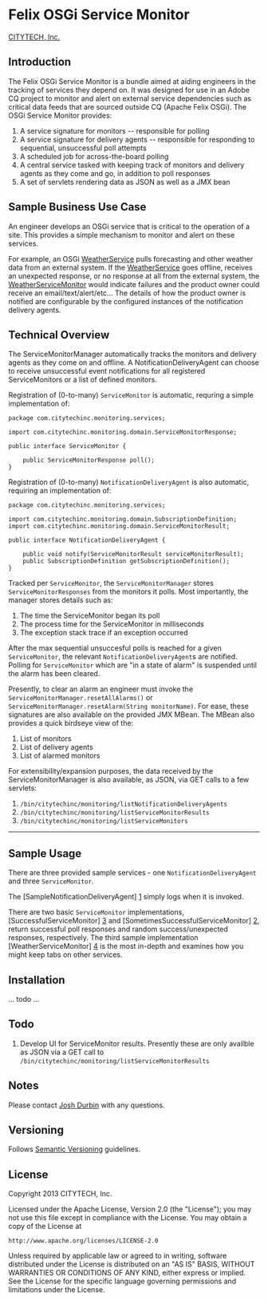 # Felix OSGi Service Monitor

[CITYTECH, Inc.](http://www.citytechinc.com)

## Introduction

The Felix OSGi Service Monitor is a bundle aimed at aiding engineers in the tracking of services they depend on. It was designed for use in an Adobe CQ project to monitor and alert on external service dependencies such as critical data feeds that are sourced outside CQ (Apache Felix OSGi). The OSGi Service Monitor provides:

1. A service signature for monitors -- responsible for polling
2. A service signature for delivery agents -- responsible for responding to sequential, unsuccessful poll attempts
3. A scheduled job for across-the-board polling
4. A central service tasked with keeping track of monitors and delivery agents as they come and go, in addition to poll responses
5. A set of servlets rendering data as JSON as well as a JMX bean

## Sample Business Use Case

An engineer develops an OSGi service that is critical to the operation of a site. This provides a simple mechanism to monitor and alert on these services.

For example, an OSGi [WeatherService](https://github.com/Citytechinc/osgi-service-monitor/blob/master/src/main/java/com/citytechinc/monitoring/sample/weatherservice/WeatherService.java) pulls forecasting and other weather data from an external system. If the [WeatherService](https://github.com/Citytechinc/osgi-service-monitor/blob/master/src/main/java/com/citytechinc/monitoring/sample/weatherservice/WeatherService.java) goes offline, receives an unexpected response, or no response at all from the external system, the [WeatherServiceMonitor](https://github.com/Citytechinc/osgi-service-monitor/blob/master/src/main/java/com/citytechinc/monitoring/sample/weatherservice/WeatherServiceMonitor.java) would indicate failures and the product owner could receive an email/text/alert/etc... The details of how the product owner is notified are configurable by the configured instances of the notification delivery agents.

## Technical Overview

The ServiceMonitorManager automatically tracks the monitors and delivery agents as they come on and offline. A NotificationDeliveryAgent can choose to receive unsuccessful event notifications for all registered ServiceMonitors or a list of defined monitors.

Registration of (0-to-many) `ServiceMonitor` is automatic, requring a simple implementation of:

```
package com.citytechinc.monitoring.services;

import com.citytechinc.monitoring.domain.ServiceMonitorResponse;

public interface ServiceMonitor {

    public ServiceMonitorResponse poll();
}
```

Registration of (0-to-many) `NotificationDeliveryAgent` is also automatic, requiring an implementation of:

```
package com.citytechinc.monitoring.services;

import com.citytechinc.monitoring.domain.SubscriptionDefinition;
import com.citytechinc.monitoring.domain.ServiceMonitorResult;

public interface NotificationDeliveryAgent {

    public void notify(ServiceMonitorResult serviceMonitorResult);
    public SubscriptionDefinition getSubscriptionDefinition();
}
```
Tracked per `ServiceMonitor`, the `ServiceMonitorManager` stores `ServiceMonitorResponses` from the monitors it polls. Most importantly, the manager stores details such as:

1. The time the ServiceMonitor began its poll
2. The process time for the ServiceMonitor in milliseconds
3. The exception stack trace if an exception occurred

After the max sequential unsuccesful polls is reached for a given `ServiceMonitor`, the relevant `NotificationDeliveryAgent`s are notified. Polling for `ServiceMonitor` which are "in a state of alarm" is suspended until the alarm has been cleared.

Presently, to clear an alarm an engineer must invoke the `ServiceMonitorManager.resetAllAlarms()` or `ServiceMonitorManager.resetAlarm(String monitorName)`. For ease, these signatures are also available on the provided JMX MBean. The MBean also provides a quick birdseye view of the:

1. List of monitors
2. List of delivery agents
3. List of alarmed monitors

For extensibility/expansion purposes, the data received by the ServiceMonitorManager is also available, as JSON, via GET calls to a few servlets:

1. `/bin/citytechinc/monitoring/listNotificationDeliveryAgents`
2. `/bin/citytechinc/monitoring/listServiceMonitorResults`
3. `/bin/citytechinc/monitoring/listServiceMonitors`

---

## Sample Usage

There are three provided sample services - one `NotificationDeliveryAgent` and three `ServiceMonitor`.

The [SampleNotificationDeliveryAgent] [1] simply logs when it is invoked.

There are two basic `ServiceMonitor` implementations, [SuccessfulServiceMonitor] [3] and [SometimesSuccessfulServiceMonitor] [2], return successful poll responses and random success/unexpected responses, respectively. The third sample implementation [WeatherServiceMonitor] [4] is the most in-depth and examines how you might keep tabs on other services.

  [1]: https://github.com/Citytechinc/osgi-service-monitor/blob/master/src/main/java/com/citytechinc/monitoring/sample/SampleNotificationDeliveryAgent.java          "SampleNotificationDeliveryAgent.java"
  [2]: https://github.com/Citytechinc/osgi-service-monitor/blob/master/src/main/java/com/citytechinc/monitoring/sample/SometimesSuccessfulServiceMonitor.java        "SometimesSuccessfulServiceMonitor.java"
  [3]: https://github.com/Citytechinc/osgi-service-monitor/blob/master/src/main/java/com/citytechinc/monitoring/sample/SuccessfulServiceMonitor.java                 "SuccessfulServiceMonitor.java"
  [4]: https://github.com/Citytechinc/osgi-service-monitor/blob/master/src/main/java/com/citytechinc/monitoring/sample/weatherservice/WeatherServiceMonitor.java                 "WeatherServiceMonitor.java"

## Installation

... todo ...

## Todo

1. Develop UI for ServiceMonitor results. Presently these are only availble as JSON via a GET call to `/bin/citytechinc/monitoring/listServiceMonitorResults`

## Notes

Please contact [Josh Durbin](mailto:jdurbin@citytechinc.com) with any questions.

## Versioning

Follows [Semantic Versioning](http://semver.org/) guidelines.

## License

Copyright 2013 CITYTECH, Inc.

Licensed under the Apache License, Version 2.0 (the "License");
you may not use this file except in compliance with the License.
You may obtain a copy of the License at

    http://www.apache.org/licenses/LICENSE-2.0

Unless required by applicable law or agreed to in writing, software
distributed under the License is distributed on an "AS IS" BASIS,
WITHOUT WARRANTIES OR CONDITIONS OF ANY KIND, either express or implied.
See the License for the specific language governing permissions and
limitations under the License.

